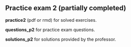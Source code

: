 ## Practice exam 2 (partially completed)
__practice2__ (pdf or rmd) for solved exercises.

__questions_p2__ for practice exam questions.

__solutions_p2__ for solutions provided by the professor.


